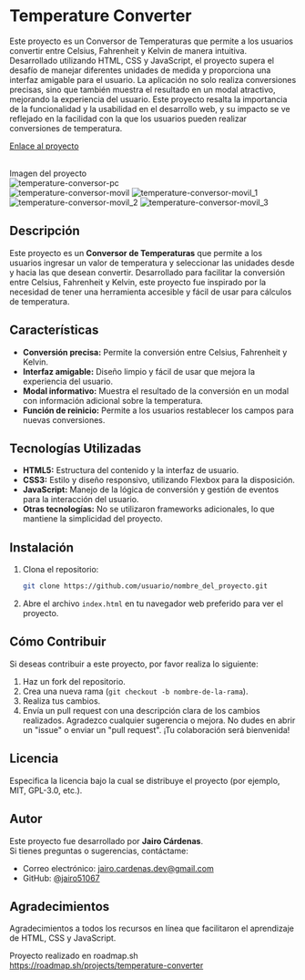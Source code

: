 # Temperature Converter 
Este proyecto es un Conversor de Temperaturas que permite a los usuarios convertir entre Celsius, Fahrenheit y Kelvin de manera intuitiva. Desarrollado utilizando HTML, CSS y JavaScript, el proyecto supera el desafío de manejar diferentes unidades de medida y proporciona una interfaz amigable para el usuario. La aplicación no solo realiza conversiones precisas, sino que también muestra el resultado en un modal atractivo, mejorando la experiencia del usuario. Este proyecto resalta la importancia de la funcionalidad y la usabilidad en el desarrollo web, y su impacto se ve reflejado en la facilidad con la que los usuarios pueden realizar conversiones de temperatura.

[Enlace al proyecto](https://temperature-converter-omega-mauve.vercel.app/)  
<br>

Imagen del proyecto
<br>
![temperature-conversor-pc](https://github.com/user-attachments/assets/942bfd7c-1b6c-4515-af66-330e0036a49b)
<br>
![temperature-conversor-movil](https://github.com/user-attachments/assets/ca2da2aa-e349-4a30-b163-137a4cb2b859) 
![temperature-conversor-movil_1](https://github.com/user-attachments/assets/d10ed59d-dd08-4127-897e-728b67155c98)
<br>
![temperature-conversor-movil_2](https://github.com/user-attachments/assets/d5cb68a1-fb77-4e6c-b49a-aecb5c691cd5)
![temperature-conversor-movil_3](https://github.com/user-attachments/assets/456a2658-2fc8-445c-88f1-ad56d83148bd)
<br>

## Descripción
Este proyecto es un **Conversor de Temperaturas** que permite a los usuarios ingresar un valor de temperatura y seleccionar las unidades desde y hacia las que desean convertir. Desarrollado para facilitar la conversión entre Celsius, Fahrenheit y Kelvin, este proyecto fue inspirado por la necesidad de tener una herramienta accesible y fácil de usar para cálculos de temperatura.

## Características
- **Conversión precisa:** Permite la conversión entre Celsius, Fahrenheit y Kelvin.
- **Interfaz amigable:** Diseño limpio y fácil de usar que mejora la experiencia del usuario.
- **Modal informativo:** Muestra el resultado de la conversión en un modal con información adicional sobre la temperatura.
- **Función de reinicio:** Permite a los usuarios restablecer los campos para nuevas conversiones.

## Tecnologías Utilizadas
- **HTML5:** Estructura del contenido y la interfaz de usuario.
- **CSS3:** Estilo y diseño responsivo, utilizando Flexbox para la disposición.
- **JavaScript:** Manejo de la lógica de conversión y gestión de eventos para la interacción del usuario.
- **Otras tecnologías:** No se utilizaron frameworks adicionales, lo que mantiene la simplicidad del proyecto.

## Instalación
1. Clona el repositorio:
    ```bash
    git clone https://github.com/usuario/nombre_del_proyecto.git
    ```
2. Abre el archivo `index.html` en tu navegador web preferido para ver el proyecto.

## Cómo Contribuir
Si deseas contribuir a este proyecto, por favor realiza lo siguiente:
1. Haz un fork del repositorio.
2. Crea una nueva rama (`git checkout -b nombre-de-la-rama`).
3. Realiza tus cambios.
4. Envía un pull request con una descripción clara de los cambios realizados.
Agradezco cualquier sugerencia o mejora. No dudes en abrir un "issue" o enviar un "pull request".
¡Tu colaboración será bienvenida!

## Licencia
Especifica la licencia bajo la cual se distribuye el proyecto (por ejemplo, MIT, GPL-3.0, etc.).

## Autor
Este proyecto fue desarrollado por **Jairo Cárdenas**.  
Si tienes preguntas o sugerencias, contáctame:
- Correo electrónico: [jairo.cardenas.dev@gmail.com](mailto:jairo.cardenas.dev@gmail.com)
- GitHub: [@jairo51067](https://github.com/jairo51067)

## Agradecimientos
Agradecimientos a todos los recursos en línea que facilitaron el aprendizaje de HTML, CSS y JavaScript.





Proyecto realizado en roadmap.sh
https://roadmap.sh/projects/temperature-converter 
